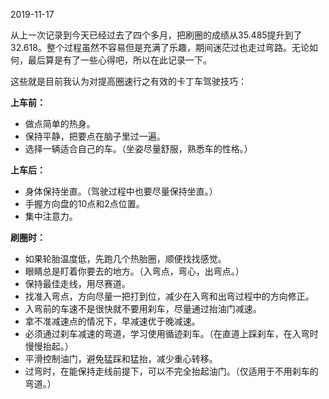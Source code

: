 2019-11-17

从上一次记录到今天已经过去了四个多月，把刷圈的成绩从35.485提升到了32.618。整个过程虽然不容易但是充满了乐趣，期间迷茫过也走过弯路。无论如何，最后算是有了一些心得吧，所以在此记录一下。

这些就是目前我认为对提高圈速行之有效的卡丁车驾驶技巧：

**上车前：**
* 做点简单的热身。
* 保持平静，把要点在脑子里过一遍。
* 选择一辆适合自己的车。（坐姿尽量舒服，熟悉车的性格。）

**上车后：**
* 身体保持坐直。（驾驶过程中也要尽量保持坐直。）
* 手握方向盘的10点和2点位置。
* 集中注意力。

**刷圈时：**
* 如果轮胎温度低，先跑几个热胎圈，顺便找找感觉。
* 眼睛总是盯着你要去的地方。（入弯点，弯心，出弯点。）
* 保持最佳走线，用尽赛道。
* 找准入弯点，方向尽量一把打到位，减少在入弯和出弯过程中的方向修正。
* 入弯前的车速不是很快就不要用刹车，尽量通过抬油门减速。
* 拿不准减速点的情况下，早减速优于晚减速。
* 必须通过刹车减速的弯道，学习使用循迹刹车。（在直道上踩刹车，在入弯时慢慢抬起。）
* 平滑控制油门，避免猛踩和猛抬，减少重心转移。
* 过弯时，在能保持走线前提下，可以不完全抬起油门。（仅适用于不用刹车的弯道。）

